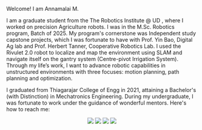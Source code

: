 Welcome! I am Annamalai M.

I am a graduate student from the <a href="https://www.udel.edu/" style="text-decoration: none;"> The Robotics Institute @ UD </a>, where I worked on precision Agriculture robots. I was in the M.Sc. Robotics program, Batch of 2025. My program's cornerstone was Independent study capstone projects, which I was fortunate to have with Prof. Yin Bao, Digital Ag lab and Prof. Herbert Tanner, Cooperative Robotics Lab. I used the Rivulet 2.0 robot to localize and map the environment using SLAM and navigate itself on the gantry system (Centre-pivot Irrigation System). Through my life’s work, I want to advance robotic capabilities in unstructured environments with three focuses: motion planning, path planning and optimization.

I graduated from Thiagarajar College of Engg in 2021, attaining a Bachelor's (with Distinction) in Mechatronics Engineering. During my undergraduate, I was fortunate to work under the guidance of wonderful mentors. 
Here's how to reach me:

<p align="center">
  <a href="https://leetcode.com/u/Annamalai02/" style="text-decoration: none;">
    <img src="https://img.shields.io/badge/Leetcode-FFA116?style=for-the-badge&logo=leetcode&logoColor=black">
  </a>
  <a href="https://www.linkedin.com/in/anna2malai-m/" style="text-decoration: none;">
    <img src="https://img.shields.io/badge/LinkedIn-0A66C2?style=for-the-badge&logo=inspire&logoColor=white">
  </a>
  <a href="https://www.hackerrank.com/profile/brothermountain1" style="text-decoration: none;">
    <img src="https://img.shields.io/badge/HackerRank-1C2432?style=for-the-badge&logo=hackerrank&logoColor=green">
  </a>
  <a href="https://www.figma.com/proto/FRUYvQWWWXyfi9sJ4wh1dh/Annamalai-portfolio?node-id=1-2&t=bOTJBLaoLe2wnCyk-1&scaling=scale-down-width&content-scaling=fixed&page-id=0%3A1&starting-point-node-id=1%3A2" style="text-decoration: none;">
      <img src="https://img.shields.io/badge/Personal_Website-EC644B?style=for-the-badge&logo=figma&logoColor=black">
  </a>
</p>

